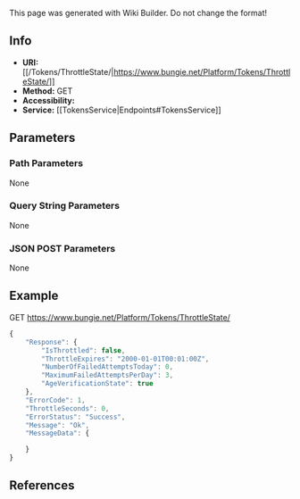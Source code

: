<span class="wiki-builder">This page was generated with Wiki Builder. Do not change the format!</span>

## Info

* **URI:** [[/Tokens/ThrottleState/|https://www.bungie.net/Platform/Tokens/ThrottleState/]]
* **Method:** GET
* **Accessibility:** 
* **Service:** [[TokensService|Endpoints#TokensService]]

## Parameters
### Path Parameters
None

### Query String Parameters
None

### JSON POST Parameters
None

## Example
GET https://www.bungie.net/Platform/Tokens/ThrottleState/
```javascript
{
    "Response": {
        "IsThrottled": false,
        "ThrottleExpires": "2000-01-01T00:01:00Z",
        "NumberOfFailedAttemptsToday": 0,
        "MaximumFailedAttemptsPerDay": 3,
        "AgeVerificationState": true
    },
    "ErrorCode": 1,
    "ThrottleSeconds": 0,
    "ErrorStatus": "Success",
    "Message": "Ok",
    "MessageData": {

    }
}
```

## References
